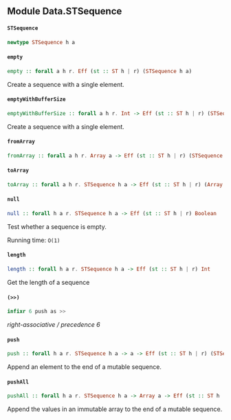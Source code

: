 ## Module Data.STSequence



#### `STSequence`

``` purescript
newtype STSequence h a
```

#### `empty`

``` purescript
empty :: forall a h r. Eff (st :: ST h | r) (STSequence h a)
```

Create a sequence with a single element.


#### `emptyWithBufferSize`

``` purescript
emptyWithBufferSize :: forall a h r. Int -> Eff (st :: ST h | r) (STSequence h a)
```

Create a sequence with a single element.


#### `fromArray`

``` purescript
fromArray :: forall a h r. Array a -> Eff (st :: ST h | r) (STSequence h a)
```

#### `toArray`

``` purescript
toArray :: forall a h r. STSequence h a -> Eff (st :: ST h | r) (Array a)
```

#### `null`

``` purescript
null :: forall h a r. STSequence h a -> Eff (st :: ST h | r) Boolean
```

Test whether a sequence is empty.

Running time: `O(1)`

#### `length`

``` purescript
length :: forall h a r. STSequence h a -> Eff (st :: ST h | r) Int
```

Get the length of a sequence


#### `(>>)`

``` purescript
infixr 6 push as >>
```

_right-associative / precedence 6_

#### `push`

``` purescript
push :: forall h a r. STSequence h a -> a -> Eff (st :: ST h | r) (STSequence h a)
```

Append an element to the end of a mutable sequence.

#### `pushAll`

``` purescript
pushAll :: forall h a r. STSequence h a -> Array a -> Eff (st :: ST h | r) (STSequence h a)
```

Append the values in an immutable array to the end of a mutable sequence.


